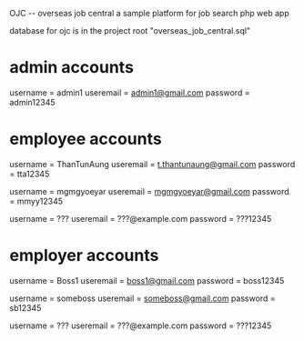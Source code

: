 OJC -- overseas job central
a sample platform for job search php web app

database for ojc is in the project root "overseas_job_central.sql"

# admin accounts
username = admin1
useremail = admin1@gmail.com
password = admin12345

# employee accounts
username = ThanTunAung
useremail = t.thantunaung@gmail.com
password = tta12345

username = mgmgyoeyar
useremail = mgmgyoeyar@gmail.com
password = mmyy12345

username = ???
useremail = ???@example.com
password = ???12345

# employer accounts
username = Boss1
useremail = boss1@gmail.com
password = boss12345

username = someboss
useremail = someboss@gmail.com
password = sb12345

username = ???
useremail = ???@example.com
password = ???12345

